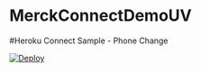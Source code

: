 # MerckConnectDemoUV

#Heroku Connect Sample - Phone Change

[![Deploy](https://www.herokucdn.com/deploy/button.png)](https://heroku.com/deploy?template=https://github.com/utkarshvarshneymerck/MerckConnectDemoUV)
